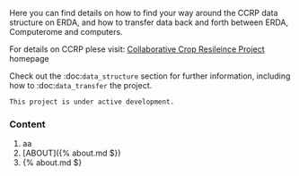 Here you can find details on how to find your way around the CCRP data structure on ERDA, and how to transfer data back and forth between ERDA, Computerome and computers.

For details on CCRP plese visit:
[Collaborative Crop Resileince Project](https://ccrp.vcl.ncsu.edu/) homepage



Check out the :doc:`data_structure` section for further information, including
how to :doc:`data_transfer` the project.

```
This project is under active development.
```

### Content
   1. aa
   2. [ABOUT]({% about.md $})
   3. {% about.md $}


